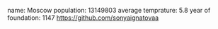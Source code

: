 name: Moscow
population: 13149803
average temprature: 5.8
year of foundation: 1147
https://github.com/sonyaignatovaa
